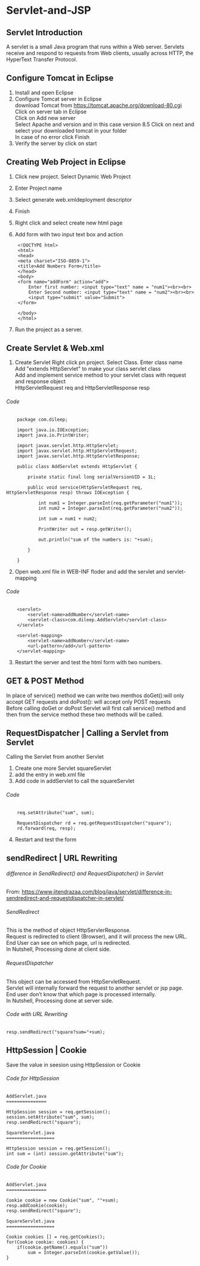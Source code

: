 # Servlet-and-JSP

## Servlet Introduction

A servlet is a small Java program that runs within a Web server. Servlets receive and respond to requests from Web clients, usually across HTTP, the HyperText Transfer Protocol.

## Configure Tomcat in Eclipse

1. Install and open Eclipse
2. Configure Tomcat server in Eclipse  
    download Tomcat from https://tomcat.apache.org/download-80.cgi  
    Click on server tab in Eclipse  
    Click on Add new server  
    Select Apache and version and in this case version 8.5
    Click on next and select your downloaded tomcat in your folder  
    In case of no error click Finish
3. Verify the server by click on start

## Creating Web Project in Eclipse

1. Click new project. Select Dynamic Web Project
2. Enter Project name
3. Select generate web.xmldeployment descriptor
4. Finish
5. Right click and select create new html page
6. Add form with two input text box and action

        <!DOCTYPE html>
        <html>
        <head>
        <meta charset="ISO-8859-1">
        <title>Add Numbers Form</title>
        </head>
        <body>
        <form name="addForm" action="add">
            Enter first number: <input type="text" name = "num1"><br><br>
            Enter Second number: <input type="text" name = "num2"><br><br>
            <input type="submit" value="Submit">
        </form>

        </body>
        </html>
7. Run the project as a server.

## Create Servlet & Web.xml
1. Create Servlet
    Right click pn project. Select Class. Enter class name  
    Add "extends HttpServlet" to make your class servlet class  
    Add and implement service method to your servlet class with request and response object  
    HttpServletRequest req and HttpServletResponse resp  
    
###### Code
        package com.dileep;

        import java.io.IOException;
        import java.io.PrintWriter;

        import javax.servlet.http.HttpServlet;
        import javax.servlet.http.HttpServletRequest;
        import javax.servlet.http.HttpServletResponse;

        public class AddServlet extends HttpServlet {

            private static final long serialVersionUID = 1L;

            public void service(HttpServletRequest req, HttpServletResponse resp) throws IOException {

                int num1 = Integer.parseInt(req.getParameter("num1"));
                int num2 = Integer.parseInt(req.getParameter("num2"));

                int sum = num1 + num2;

                PrintWriter out = resp.getWriter();

                out.println("sum of the numbers is: "+sum);

            }

        }


2. Open web.xml file in WEB-INF floder and add the servlet and servlet-mapping
###### Code
        <servlet>
            <servlet-name>addNumber</servlet-name>
            <servlet-class>com.dileep.AddServlet</servlet-class>
        </servlet>

        <servlet-mapping>
            <servlet-name>addNumber</servlet-name>
            <url-pattern>/add</url-pattern>
        </servlet-mapping>

3. Restart the server and test the html form with two numbers.

## GET & POST Method

In place of service() method we can write two menthos doGet():will only accept GET requests and doPost(): will accept only POST requests  
Before calling doGet or doPost Servlet will first call service() method and then from the service method these two methods will be called.

## RequestDispatcher | Calling a Servlet from Servlet

Calling the Servlet from another Servlet
1. Create one more Servlet squareServlet
2. add the entry in web.xml file
3. Add code in addServlet to call the squareServlet
###### Code        
        req.setAttribute("sum", sum);
		
		RequestDispatcher rd = req.getRequestDispatcher("square");
		rd.forward(req, resp);
4. Restart and test the form

## sendRedirect | URL Rewriting

###### difference in SendRedirect() and RequestDispatcher() in Servlet
From: https://www.jitendrazaa.com/blog/java/servlet/difference-in-sendredirect-and-requestdispatcher-in-servlet/

###### SendRedirect

This is the method of object HttpServlerResponse.  
Request is redirected to client (Browser), and it will process the new URL.  
End User can see on which page, url is redirected.  
In Nutshell, Processing done at client side.  


###### RequestDispatcher

This object can be accessed from HttpServletRequest.  
Servlet will internally forward the request to another servlet or jsp page.  
End user don’t know that which page is processed internally.  
In Nutshell, Processing done at server side.

###### Code with URL Rewriting

	resp.sendRedirect("square?sum="+sum);
	
## HttpSession | Cookie

Save the value in seesion using HttpSession or Cookie

###### Code for HttpSession
	
	AddServlet.java
	===============
	
	HttpSession session = req.getSession();
	session.setAttribute("sum", sum);
	resp.sendRedirect("square");
	
	SquareServlet.java
	==================
	
	HttpSession session = req.getSession();	
	int sum = (int) session.getAttribute("sum");
	
###### Code for Cookie

	AddServlet.java
	===============
	
	Cookie cookie = new Cookie("sum", ""+sum);
	resp.addCookie(cookie);
	resp.sendRedirect("square");
	
	SquareServlet.java
	==================
	
	Cookie cookies [] = req.getCookies();
	for(Cookie cookie: cookies) {
		if(cookie.getName().equals("sum"))
			sum = Integer.parseInt(cookie.getValue());
	}












    
            
    

    
